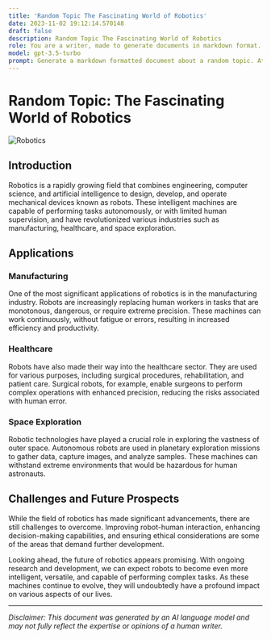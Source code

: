 ```yaml
---
title: 'Random Topic The Fascinating World of Robotics'
date: 2023-11-02 19:12:14.570148
draft: false
description: Random Topic The Fascinating World of Robotics
role: You are a writer, made to generate documents in markdown format. It is very important that all of the documents you generate are in valid markdown format.
model: gpt-3.5-turbo
prompt: Generate a markdown formatted document about a random topic. At the bottom, include a disclaimer explaining that the document was generated by you. The first line of the document should be the title. Make sure that the entire document is in proper markdown format, using a mix of various tags to make the document visually appealing.
---
```


# Random Topic: The Fascinating World of Robotics

![Robotics](https://www.example.com/robotics-image.jpg)

## Introduction

Robotics is a rapidly growing field that combines engineering, computer science, and artificial intelligence to design, develop, and operate mechanical devices known as robots. These intelligent machines are capable of performing tasks autonomously, or with limited human supervision, and have revolutionized various industries such as manufacturing, healthcare, and space exploration.

## Applications

### Manufacturing

One of the most significant applications of robotics is in the manufacturing industry. Robots are increasingly replacing human workers in tasks that are monotonous, dangerous, or require extreme precision. These machines can work continuously, without fatigue or errors, resulting in increased efficiency and productivity.

### Healthcare

Robots have also made their way into the healthcare sector. They are used for various purposes, including surgical procedures, rehabilitation, and patient care. Surgical robots, for example, enable surgeons to perform complex operations with enhanced precision, reducing the risks associated with human error.

### Space Exploration

Robotic technologies have played a crucial role in exploring the vastness of outer space. Autonomous robots are used in planetary exploration missions to gather data, capture images, and analyze samples. These machines can withstand extreme environments that would be hazardous for human astronauts.

## Challenges and Future Prospects

While the field of robotics has made significant advancements, there are still challenges to overcome. Improving robot-human interaction, enhancing decision-making capabilities, and ensuring ethical considerations are some of the areas that demand further development.

Looking ahead, the future of robotics appears promising. With ongoing research and development, we can expect robots to become even more intelligent, versatile, and capable of performing complex tasks. As these machines continue to evolve, they will undoubtedly have a profound impact on various aspects of our lives.

---

*Disclaimer: This document was generated by an AI language model and may not fully reflect the expertise or opinions of a human writer.*